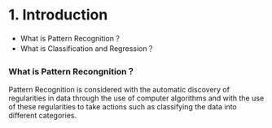 # 1. Introduction

* What is Pattern Recognition？
* What is Classification and Regression？

### What is Pattern Recongnition？
Pattern Recognition is considered with the automatic discovery of regularities in data through the use of computer algorithms and with the use of
these regularities to take actions such as classifying the data into different categories.

